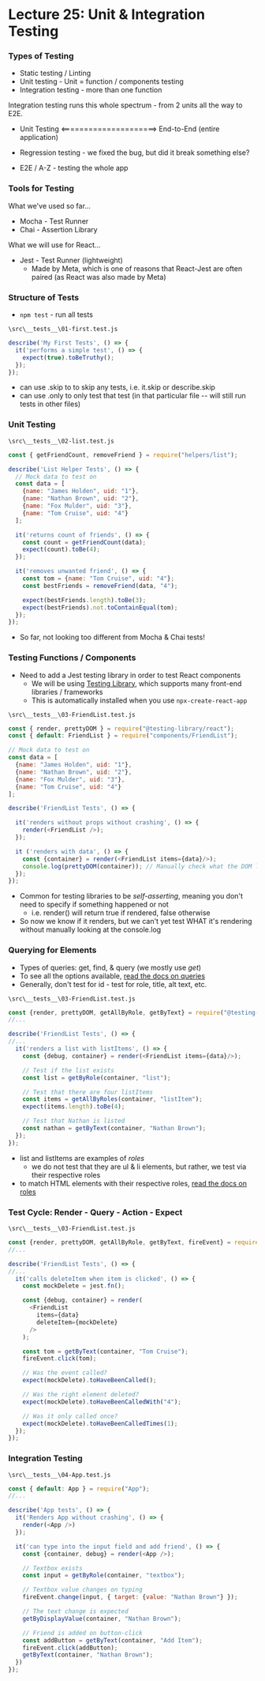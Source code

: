# Lecture 25: Unit & Integration Testing

### Types of Testing
* Static testing / Linting
* Unit testing - Unit = function / components testing
* Integration testing - more than one function

Integration testing runs this whole spectrum - from 2 units all the way to E2E.
* Unit Testing <=====================> End-to-End (entire application)

* Regression testing - we fixed the bug, but did it break something else?
* E2E / A-Z - testing the whole app

### Tools for Testing
What we've used so far...
* Mocha - Test Runner
* Chai - Assertion Library

What we will use for React...
* Jest - Test Runner (lightweight)
  * Made by Meta, which is one of reasons that React-Jest are often paired (as React was also made by Meta)

### Structure of Tests
* ```npm test``` - run all tests

```\src\__tests__\01-first.test.js```
```js
describe('My First Tests', () => {
  it('performs a simple test', () => {
    expect(true).toBeTruthy();
  });
});
```
* can use .skip to to skip any tests, i.e. it.skip or describe.skip
* can use .only to only test that test (in that particular file -- will still run tests in other files)

### Unit Testing
```\src\__tests__\02-list.test.js```
```js
const { getFriendCount, removeFriend } = require("helpers/list");

describe('List Helper Tests', () => {
  // Mock data to test on
  const data = [
    {name: "James Holden", uid: "1"},
    {name: "Nathan Brown", uid: "2"},
    {name: "Fox Mulder", uid: "3"},
    {name: "Tom Cruise", uid: "4"}
  ];

  it('returns count of friends', () => {
    const count = getFriendCount(data);
    expect(count).toBe(4);
  });

  it('removes unwanted friend', () => {
    const tom = {name: "Tom Cruise", uid: "4"};
    const bestFriends = removeFriend(data, "4");

    expect(bestFriends.length).toBe(3);
    expect(bestFriends).not.toContainEqual(tom);
  });
});
```
* So far, not looking too different from Mocha & Chai tests!

### Testing Functions / Components
* Need to add a Jest testing library in order to test React components
  * We will be using [Testing Library](https://testing-library.com/), which supports many front-end libraries / frameworks
  * This is automatically installed when you use ```npx-create-react-app```

```\src\__tests__\03-FriendList.test.js```
```js
const { render, prettyDOM } = require("@testing-library/react");
const { default: FriendList } = require("components/FriendList");

// Mock data to test on
const data = [
  {name: "James Holden", uid: "1"},
  {name: "Nathan Brown", uid: "2"},
  {name: "Fox Mulder", uid: "3"},
  {name: "Tom Cruise", uid: "4"}
];

describe('FriendList Tests', () => {

  it('renders without props without crashing', () => {
    render(<FriendList />);
  });

  it ('renders with data', () => {
    const {container} = render(<FriendList items={data}/>);
    console.log(prettyDOM(container)); // Manually check what the DOM looks like
  });
});
```
* Common for testing libraries to be *self-asserting*, meaning you don't need to specify if something happened or not
  * i.e. render() will return true if rendered, false otherwise
* So now we know if it renders, but we can't yet test WHAT it's rendering without manually looking at the console.log

### Querying for Elements
* Types of queries: get, find, & query (we mostly use *get*)
* To see all the options available, [read the docs on queries](https://testing-library.com/docs/queries/about)
* Generally, don't test for id - test for role, title, alt text, etc.

```\src\__tests__\03-FriendList.test.js```
```js
const {render, prettyDOM, getAllByRole, getByText} = require("@testing-library/react");
//...

describe('FriendList Tests', () => {
//...
  it('renders a list with listItems', () => {
    const {debug, container} = render(<FriendList items={data}/>);

    // Test if the list exists
    const list = getByRole(container, "list");

    // Test that there are four listItems
    const items = getAllByRoles(container, "listItem");
    expect(items.length).toBe(4);

    // Test that Nathan is listed
    const nathan = getByText(container, "Nathan Brown");
  });
});
```
* list and listItems are examples of *roles*
  * we do not test that they are ul & li elements, but rather, we test via their respective roles
* to match HTML elements with their respective roles, [read the docs on roles](https://developer.mozilla.org/en-US/docs/Web/Accessibility/ARIA/Roles)

### Test Cycle: Render - Query - Action - Expect
```\src\__tests__\03-FriendList.test.js```
```js
const {render, prettyDOM, getAllByRole, getByText, fireEvent} = require("@testing-library/react");
//...

describe('FriendList Tests', () => {
//...
  it('calls deleteItem when item is clicked', () => {
    const mockDelete = jest.fn();

    const {debug, container} = render(
      <FriendList 
        items={data}
        deleteItem={mockDelete}
      />
    );

    const tom = getByText(container, "Tom Cruise");
    fireEvent.click(tom);

    // Was the event called?
    expect(mockDelete).toHaveBeenCalled();

    // Was the right element deleted?
    expect(mockDelete).toHaveBeenCalledWith("4");

    // Was it only called once?
    expect(mockDelete).toHaveBeenCalledTimes(1);
  });
});
```

### Integration Testing
```\src\__tests__\04-App.test.js```
```js
const { default: App } = require("App");
//...

describe('App tests', () => {
  it('Renders App without crashing', () => {
    render(<App />)
  });

  it('can type into the input field and add friend', () => {
    const {container, debug} = render(<App />);

    // Textbox exists
    const input = getByRole(container, "textbox");

    // Textbox value changes on typing
    fireEvent.change(input, { target: {value: "Nathan Brown"} });

    // The text change is expected
    getByDisplayValue(container, "Nathan Brown");

    // Friend is added on button-click
    const addButton = getByText(container, "Add Item");
    fireEvent.click(addButton);
    getByText(container, "Nathan Brown");
  })
});
```